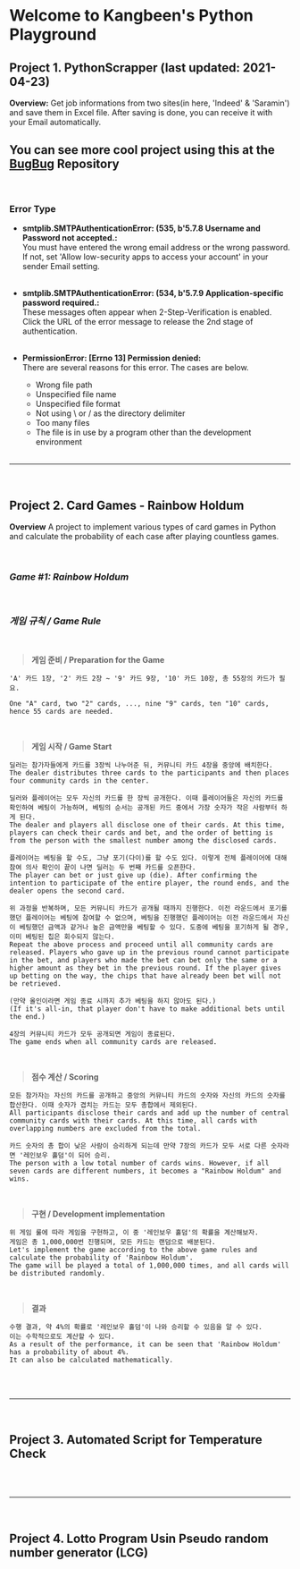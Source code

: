 # Welcome to Kangbeen's Python Playground

## Project 1. PythonScrapper (last updated: 2021-04-23)
**Overview:**
Get job informations from two sites(in here, 'Indeed' & 'Saramin') and save them in Excel file. After saving is done, you can receive it with your Email automatically.

## You can see more cool project using this at the <a href = 'https://github.com/KevinTheRainmaker/BugBug'>BugBug</a> Repository 
</br>

### **Error Type**</br>

- **smtplib.SMTPAuthenticationError: (535, b'5.7.8 Username and Password not accepted.:**</br>
You must have entered the wrong email address or the wrong password. </br>
If not, set 'Allow low-security apps to access your account' in your sender Email setting.
</br></br>

- **smtplib.SMTPAuthenticationError: (534, b'5.7.9 Application-specific password required.:**</br>
These messages often appear when 2-Step-Verification is enabled.</br>
Click the URL of the error message to release the 2nd stage of authentication.
</br></br>

- **PermissionError: [Errno 13] Permission denied:**</br>
There are several reasons for this error. The cases are below.
    - Wrong file path 
    - Unspecified file name 
    - Unspecified file format 
    - Not using \\ or / as the directory delimiter 
    - Too many files 
    - The file is in use by a program other than the development environment
</br></br>

---
</br>

## Project 2. Card Games - Rainbow Holdum
**Overview**
A project to implement various types of card games in Python and calculate the probability of each case after playing countless games.

<br/>

### ***Game #1: Rainbow Holdum***

<br/>

### ***게임 규칙 / Game Rule***

<br/>

>**게임 준비 / Preparation for the Game**

    'A' 카드 1장, '2' 카드 2장 ~ '9' 카드 9장, '10' 카드 10장, 총 55장의 카드가 필요.

    One "A" card, two "2" cards, ..., nine "9" cards, ten "10" cards, hence 55 cards are needed.

<br/>

>**게임 시작 / Game Start**
    
    딜러는 참가자들에게 카드를 3장씩 나누어준 뒤, 커뮤니티 카드 4장을 중앙에 배치한다.
    The dealer distributes three cards to the participants and then places four community cards in the center.

    딜러와 플레이어는 모두 자신의 카드를 한 장씩 공개한다. 이때 플레이어들은 자신의 카드를 확인하여 베팅이 가능하며, 베팅의 순서는 공개된 카드 중에서 가장 숫자가 작은 사람부터 하게 된다.
    The dealer and players all disclose one of their cards. At this time, players can check their cards and bet, and the order of betting is from the person with the smallest number among the disclosed cards.

    플레이어는 베팅을 할 수도, 그냥 포기(다이)를 할 수도 있다. 이렇게 전체 플레이어에 대해 참여 의사 확인이 끝이 나면 딜러는 두 번째 카드를 오픈한다.
    The player can bet or just give up (die). After confirming the intention to participate of the entire player, the round ends, and the dealer opens the second card.

    위 과정을 반복하며, 모든 커뮤니티 카드가 공개될 때까지 진행한다. 이전 라운드에서 포기를 했던 플레이어는 베팅에 참여할 수 없으며, 베팅을 진행했던 플레이어는 이전 라운드에서 자신이 베팅했던 금액과 같거나 높은 금액만을 베팅할 수 있다. 도중에 베팅을 포기하게 될 경우, 이미 베팅된 칩은 회수되지 않는다.
    Repeat the above process and proceed until all community cards are released. Players who gave up in the previous round cannot participate in the bet, and players who made the bet can bet only the same or a higher amount as they bet in the previous round. If the player gives up betting on the way, the chips that have already been bet will not be retrieved.

    (만약 올인이라면 게임 종료 시까지 추가 베팅을 하지 않아도 된다.)
    (If it's all-in, that player don't have to make additional bets until the end.)

    4장의 커뮤니티 카드가 모두 공개되면 게임이 종료된다.
    The game ends when all community cards are released.

<br/>

>**점수 계산 / Scoring**

    모든 참가자는 자신의 카드를 공개하고 중앙의 커뮤니티 카드의 숫자와 자신의 카드의 숫자를 합산한다. 이때 숫자가 겹치는 카드는 모두 총합에서 제외된다.
    All participants disclose their cards and add up the number of central community cards with their cards. At this time, all cards with overlapping numbers are excluded from the total.

    카드 숫자의 총 합이 낮은 사람이 승리하게 되는데 만약 7장의 카드가 모두 서로 다른 숫자라면 '레인보우 홀덤'이 되어 승리.
    The person with a low total number of cards wins. However, if all seven cards are different numbers, it becomes a "Rainbow Holdum" and wins.

<br/>

>**구현 / Development implementation**

    위 게임 룰에 따라 게임을 구현하고, 이 중 '레인보우 홀덤'의 확률을 계산해보자.
    게임은 총 1,000,000번 진행되며, 모든 카드는 랜덤으로 배분된다.
    Let's implement the game according to the above game rules and calculate the probability of 'Rainbow Holdum'.
    The game will be played a total of 1,000,000 times, and all cards will be distributed randomly.

<br/>

>**결과**

    수행 결과, 약 4%의 확률로 '레인보우 홀덤'이 나와 승리할 수 있음을 알 수 있다.
    이는 수학적으로도 계산할 수 있다.
    As a result of the performance, it can be seen that 'Rainbow Holdum' has a probability of about 4%.
    It can also be calculated mathematically.

</br></br>

---
</br>

## Project 3. Automated Script for Temperature Check
</br></br>

---
</br>

## Project 4. Lotto Program Usin Pseudo random number generator (LCG)
</br></br>